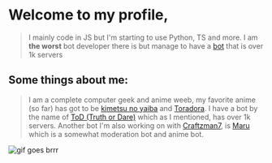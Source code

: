 # Welcome to my profile, 

> I mainly code in JS but I'm starting to use Python, TS and more. I am **the worst** bot developer there is but manage to have a [bot](https://top.gg/bot/752306970467237970) that is over 1k servers

## Some things about me: 

> I am a complete computer geek and anime weeb, my favorite anime (so far) has got to be [kimetsu no yaiba](https://kitsu.io/anime/kimetsu-no-yaiba) and [Toradora](https://kitsu.io/anime/toradora). I have a bot by the name of [ToD (Truth or Dare)](https://top.gg/bot/752306970467237970) which as I mentioned, has over 1k servers. Another bot I'm also working on with [Craftzman7](https://github.com/Craftzman7), is [Maru](https://top.gg/bot/820526612713177108) which is a somewhat moderation bot and anime bot. 

![gif goes brrr](https://user-images.githubusercontent.com/68248147/115271383-24829700-a0f2-11eb-90cd-4a73f3fe5544.gif)

